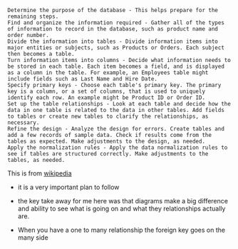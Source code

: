     Determine the purpose of the database - This helps prepare for the remaining steps.
    Find and organize the information required - Gather all of the types of information to record in the database, such as product name and order number.
    Divide the information into tables - Divide information items into major entities or subjects, such as Products or Orders. Each subject then becomes a table.
    Turn information items into columns - Decide what information needs to be stored in each table. Each item becomes a field, and is displayed as a column in the table. For example, an Employees table might include fields such as Last Name and Hire Date.
    Specify primary keys - Choose each table's primary key. The primary key is a column, or a set of columns, that is used to uniquely identify each row. An example might be Product ID or Order ID.
    Set up the table relationships - Look at each table and decide how the data in one table is related to the data in other tables. Add fields to tables or create new tables to clarify the relationships, as necessary.
    Refine the design - Analyze the design for errors. Create tables and add a few records of sample data. Check if results come from the tables as expected. Make adjustments to the design, as needed.
    Apply the normalization rules - Apply the data normalization rules to see if tables are structured correctly. Make adjustments to the tables, as needed.


This is from [wikipedia](https://en.wikipedia.org/wiki/Database_design)

- it is a very important plan to follow
- the key take away for me here was that diagrams make a big difference and ability to see what is going on and what they relationships actually are.

- When you have a one to many relationship the foreign key goes on the many side